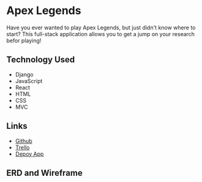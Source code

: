 # Apex Legends

Have you ever wanted to play Apex Legends, but just didn't know where to start? This full-stack application allows you to get a jump on your research befor playing!

## Technology Used

- Django
- JavaScript
- React
- HTML
- CSS
- MVC

## Links

- [Github](https://github.com/armoneyj210/apex-predator)
- [Trello](https://trello.com/b/TrIHRxsa/apex-legends)
- [Depoy App](#)

## ERD and Wireframe
